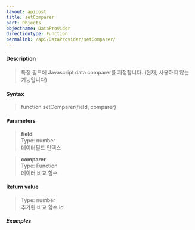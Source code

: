 ```yaml
---
layout: apipost
title: setComparer
part: Objects
objectname: DataProvider
directiontype: Function
permalink: /api/DataProvider/setComparer/
---
```



#### Description

> 특정 필드에 Javascript data comparer를 지정합니다. (현재, 사용하지 않는 기능입니다)

#### Syntax

> function setComparer(field, comparer)

#### Parameters

> **field**  
> Type: number  
> 데이터필드 인덱스  

> **comparer**  
> Type: Function  
> 데이터 비교 함수  

#### Return value

> Type: number  
> 추가된 비교 함수 id.  

##### Examples 

<pre class="prettyprint">
</pre>

